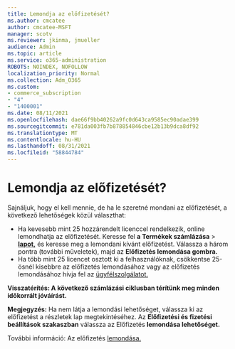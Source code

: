 ```yaml
---
title: Lemondja az előfizetését?
ms.author: cmcatee
author: cmcatee-MSFT
manager: scotv
ms.reviewer: jkinma, jmueller
audience: Admin
ms.topic: article
ms.service: o365-administration
ROBOTS: NOINDEX, NOFOLLOW
localization_priority: Normal
ms.collection: Adm_O365
ms.custom:
- commerce_subscription
- "4"
- "1400001"
ms.date: 08/11/2021
ms.openlocfilehash: dae66f9bb40262a9fc0d643ca9585ec90adae399
ms.sourcegitcommit: e781da003fb7b878854846cbe12b13b9dca8df92
ms.translationtype: MT
ms.contentlocale: hu-HU
ms.lasthandoff: 08/31/2021
ms.locfileid: "58844784"
---
```

# <a name="canceling-your-subscription"></a>Lemondja az előfizetését?

Sajnáljuk, hogy el kell mennie, de ha le szeretné mondani az előfizetését, a következő lehetőségek közül választhat:
  
- Ha kevesebb mint 25 hozzárendelt licenccel rendelkezik, online lemondhatja az előfizetését. Keresse fel **a Termékek számlázása** \> **[lapot,](https://go.microsoft.com/fwlink/p/?linkid=842054)** és keresse meg a lemondani kívánt előfizetést. Válassza a három pontra (további műveletek), majd az **Előfizetés lemondása gombra.**
- Ha több mint 25 licencet osztott ki a felhasználóknak, csökkentse 25-ösnél kisebbre az előfizetés lemondásához vagy az előfizetés lemondásához hívja fel az [ügyfélszolgálatot.](https://docs.microsoft.com/microsoft-365/business-video/get-help-support)
  
**Visszatérítés: A következő számlázási ciklusban térítünk meg minden időkorrált jóváírást.**

**Megjegyzés:** Ha nem látja a lemondási lehetőséget, válassza ki az előfizetést a részletek lap megtekintéséhez. Az **Előfizetési és fizetési beállítások szakaszban** válassza az Előfizetés **lemondása lehetőséget.**

További információ: Az előfizetés [lemondása.](https://docs.microsoft.com/microsoft-365/commerce/subscriptions/cancel-your-subscription)

